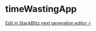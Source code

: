 # timeWastingApp

[Edit in StackBlitz next generation editor ⚡️](https://stackblitz.com/~/github.com/jaimedevelop/timeWastingApp)